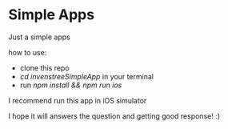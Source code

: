 # Simple Apps
Just a simple apps

how to use:
- clone this repo
- <i>cd invenstreeSimpleApp</i> in your terminal
- run <i>npm install && npm run ios</i>

I recommend run this app in iOS simulator

I hope it will answers the question and getting good response! :)
